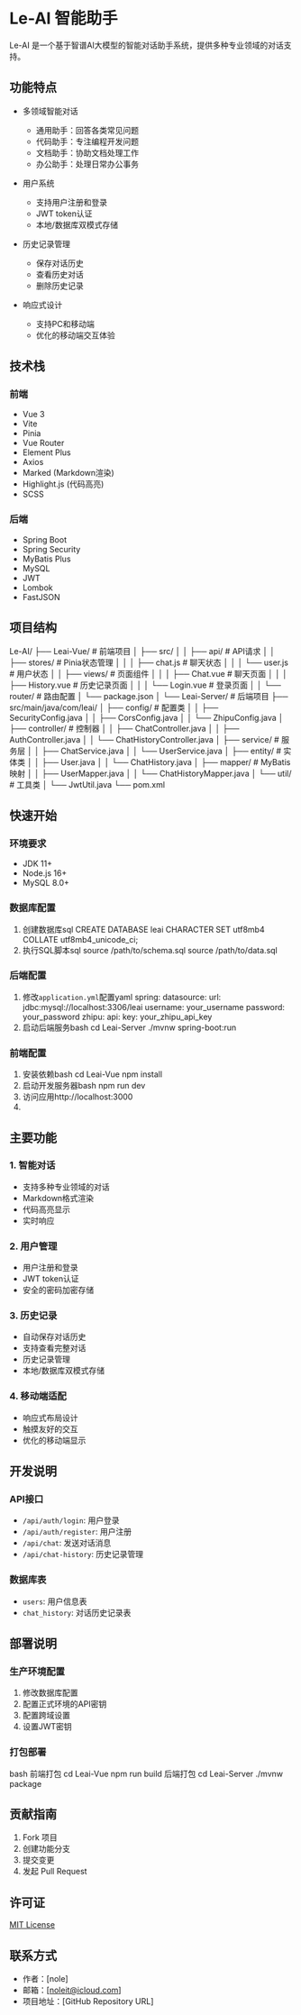 # Le-AI 智能助手

Le-AI 是一个基于智谱AI大模型的智能对话助手系统，提供多种专业领域的对话支持。

## 功能特点

- 多领域智能对话
  - 通用助手：回答各类常见问题
  - 代码助手：专注编程开发问题
  - 文档助手：协助文档处理工作
  - 办公助手：处理日常办公事务

- 用户系统
  - 支持用户注册和登录
  - JWT token认证
  - 本地/数据库双模式存储

- 历史记录管理
  - 保存对话历史
  - 查看历史对话
  - 删除历史记录

- 响应式设计
  - 支持PC和移动端
  - 优化的移动端交互体验

## 技术栈

### 前端
- Vue 3
- Vite
- Pinia
- Vue Router
- Element Plus
- Axios
- Marked (Markdown渲染)
- Highlight.js (代码高亮)
- SCSS

### 后端
- Spring Boot
- Spring Security
- MyBatis Plus
- MySQL
- JWT
- Lombok
- FastJSON

## 项目结构 
Le-AI/
├── Leai-Vue/ # 前端项目
│ ├── src/
│ │ ├── api/ # API请求
│ │ ├── stores/ # Pinia状态管理
│ │ │ ├── chat.js # 聊天状态
│ │ │ └── user.js # 用户状态
│ │ ├── views/ # 页面组件
│ │ │ ├── Chat.vue # 聊天页面
│ │ │ ├── History.vue # 历史记录页面
│ │ │ └── Login.vue # 登录页面
│ │ └── router/ # 路由配置
│ └── package.json
│
└── Leai-Server/ # 后端项目
├── src/main/java/com/leai/
│ ├── config/ # 配置类
│ │ ├── SecurityConfig.java
│ │ ├── CorsConfig.java
│ │ └── ZhipuConfig.java
│ ├── controller/ # 控制器
│ │ ├── ChatController.java
│ │ ├── AuthController.java
│ │ └── ChatHistoryController.java
│ ├── service/ # 服务层
│ │ ├── ChatService.java
│ │ └── UserService.java
│ ├── entity/ # 实体类
│ │ ├── User.java
│ │ └── ChatHistory.java
│ ├── mapper/ # MyBatis映射
│ │ ├── UserMapper.java
│ │ └── ChatHistoryMapper.java
│ └── util/ # 工具类
│ └── JwtUtil.java
└── pom.xml
## 快速开始

### 环境要求
- JDK 11+
- Node.js 16+
- MySQL 8.0+

### 数据库配置
1. 创建数据库sql
CREATE DATABASE leai CHARACTER SET utf8mb4 COLLATE utf8mb4_unicode_ci;
2. 执行SQL脚本sql
source /path/to/schema.sql
source /path/to/data.sql
### 后端配置
1. 修改`application.yml`配置yaml
spring:
datasource:
url: jdbc:mysql://localhost:3306/leai
username: your_username
password: your_password
zhipu:
api:
key: your_zhipu_api_key
2. 启动后端服务bash
cd Leai-Server
./mvnw spring-boot:run
### 前端配置
1. 安装依赖bash
cd Leai-Vue
npm install
2. 启动开发服务器bash
npm run dev
3. 访问应用http://localhost:3000
4. 
## 主要功能

### 1. 智能对话
- 支持多种专业领域的对话
- Markdown格式渲染
- 代码高亮显示
- 实时响应

### 2. 用户管理
- 用户注册和登录
- JWT token认证
- 安全的密码加密存储

### 3. 历史记录
- 自动保存对话历史
- 支持查看完整对话
- 历史记录管理
- 本地/数据库双模式存储

### 4. 移动端适配
- 响应式布局设计
- 触摸友好的交互
- 优化的移动端显示

## 开发说明

### API接口
- `/api/auth/login`: 用户登录
- `/api/auth/register`: 用户注册
- `/api/chat`: 发送对话消息
- `/api/chat-history`: 历史记录管理

### 数据库表
- `users`: 用户信息表
- `chat_history`: 对话历史记录表

## 部署说明

### 生产环境配置
1. 修改数据库配置
2. 配置正式环境的API密钥
3. 配置跨域设置
4. 设置JWT密钥

### 打包部署
bash
前端打包
cd Leai-Vue
npm run build
后端打包
cd Leai-Server
./mvnw package

## 贡献指南
1. Fork 项目
2. 创建功能分支
3. 提交变更
4. 发起 Pull Request

## 许可证
[MIT License](LICENSE)

## 联系方式
- 作者：[nole]
- 邮箱：[noleit@icloud.com]
- 项目地址：[GitHub Repository URL]
